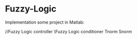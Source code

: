# Fuzzy-Logic
Implementation some project in Matlab:

//Fuzzy Logic controller
\\Fuzzy Logic conditioner
Tnorm
Snorm
